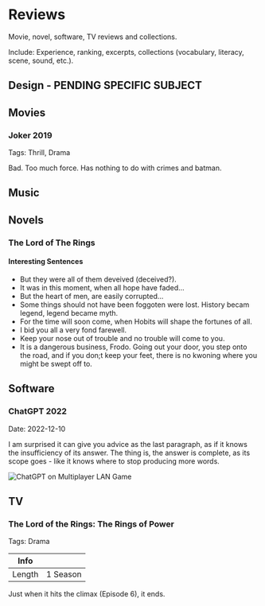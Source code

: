 # Reviews

Movie, novel, software, TV reviews and collections.

Include: Experience, ranking, excerpts, collections (vocabulary, literacy, scene, sound, etc.).

## Design - PENDING SPECIFIC SUBJECT

## Movies

### Joker 2019

Tags: Thrill, Drama

Bad. Too much force. Has nothing to do with crimes and batman.

## Music

## Novels

### The Lord of The Rings

#### Interesting Sentences

* But they were all of them deveived (deceived?). 
* It was in this moment, when all hope have faded... 
* But the heart of men, are easily corrupted... 
* Some things should not have been foggoten were lost. History becam legend, legend became myth. 
* For the time will soon come, when Hobits will shape the fortunes of all. 
* I bid you all a very fond farewell. 
* Keep your nose out of trouble and no trouble will come to you. 
* It is a dangerous business, Frodo. Going out your door, you step onto the road, and if you don;t keep your feet, there is no kwoning where you might be swept off to. 

## Software

### ChatGPT 2022

Date: 2022-12-10

I am surprised it can give you advice as the last paragraph, as if it knows the insufficiency of its answer. The thing is, the answer is complete, as its scope goes - like it knows where to stop producing more words.

<img alt="ChatGPT on Multiplayer LAN Game" max-height="512" src="https://images.totalimagine.com/Screenshots/Software/2022-ChatGPT.png"/>

## TV

### The Lord of the Rings: The Rings of Power

Tags: Drama

| Info | |
| - | - |
| Length | 1 Season |

Just when it hits the climax (Episode 6), it ends.